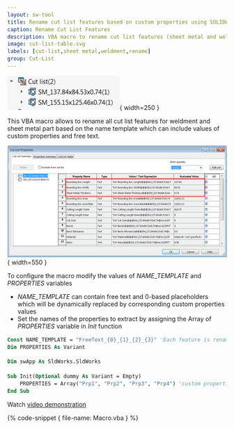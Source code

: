 ```yaml
---
layout: sw-tool
title: Rename cut list features based on custom properties using SOLIDWORKS API
caption: Rename Cut List Features
description: VBA macro to rename cut list features (sheet metal and weldment) based on custom properties using SOLIDWORKS API
image: cut-list-table.svg
labels: [cut-list,sheet metal,weldment,rename]
group: Cut-List
---
```

![Sheet metal cut list features](sheet-metal-cut-list.png){ width=250 }

This VBA macro allows to rename all cut list features for weldment and sheet metal part based on the name template which can include values of custom properties and free text.

![Cut list properties](cut-list-properties.png){ width=550 }

To configure the macro modify the values of *NAME_TEMPLATE* and *PROPERTIES* variables

* *NAME_TEMPLATE* can contain free text and 0-based placeholders which will be dynamically replaced by corresponding custom properties values
* Set the names of the properties to extract by assigning the Array of *PROPERTIES* variable in *Init* function

~~~ vb
Const NAME_TEMPLATE = "FreeText_{0}_{1}_{2}_{3}" 'Each feature is renamed with FreeText_ followed by the value of the first custom property specified in PROPERTIES, then _ etc.
Dim PROPERTIES As Variant

Dim swApp As SldWorks.SldWorks

Sub Init(Optional dummy As Variant = Empty)
    PROPERTIES = Array("Prp1", "Prp2", "Prp3", "Prp4") 'custom properties to extract. Value of Prp1 will replace {0}, Prp2 will replace {1} etc.
End Sub
~~~

Watch [video demonstration](https://youtu.be/jsjN8zNRTuc?t=200)

{% code-snippet { file-name: Macro.vba } %}
